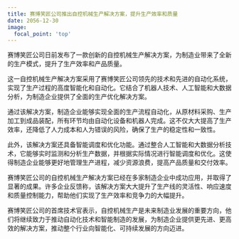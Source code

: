 ```yaml
---
title: 赛博笑匠公司推出自控机械生产解决方案，提升生产效率和质量
date: 2056-12-30
image:
  focal_point: 'top'
---
```


赛博笑匠公司日前发布了一款创新的自控机械生产解决方案，为制造业带来了全新的生产模式，提升了生产效率和产品质量。

<!--more-->

这一自控机械生产解决方案采用了赛博笑匠公司领先的技术和先进的自动化系统，实现了生产过程的高度智能化和自动化。它结合了机器人技术、人工智能和大数据分析，为制造企业提供了全面的生产优化解决方案。

通过该解决方案，制造企业能够实现全面的生产流程自动化，从原材料采购、生产加工到成品装配，所有环节均由自动化设备和机器人完成。这不仅大大提高了生产效率，还降低了人力成本和人为错误的风险，确保了生产的稳定性和一致性。

此外，该解决方案还具备智能调度和优化功能。通过整合人工智能和大数据分析技术，它能够实时监测和分析生产数据，并根据实际情况进行智能调度和优化。这使得制造企业能够更好地管理生产进程，减少资源浪费，提高产品质量和交付效率。

赛博笑匠公司的自控机械生产解决方案已经在多家制造企业中成功应用，并取得了显著的成果。许多企业反馈称，该解决方案大大提升了生产线的灵活性、响应速度和质量控制能力，帮助他们实现了生产效率和竞争力的大幅提升。

赛博笑匠公司的首席技术官表示，自控机械生产是未来制造业发展的重要方向，他们将继续致力于推动自动化技术和智能制造的发展，为制造企业提供更先进、更高效的解决方案，推动整个行业向智能化、可持续发展的方向迈进。
